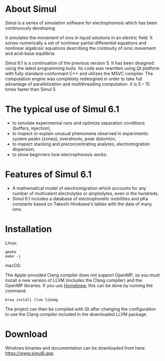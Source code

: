 About Simul
======================

Simul is a series of simulation software for electrophoresis which has been
continuously developing.

It simulates the movement of ions in liquid solutions in an electric field. It
solves numerically a set of nonlinear partial differential equations and
nonlinear algebraic equations describing the continuity of ionic movement and
acid-base equilibria.

Simul 6.1 is a continuation of the previous version 5. It has been designed
using the latest programming tools. Its code was rewritten using Qt platform
with fully standard-conformant C++ and utilizes the MSVC compiler. The
computation engine was completely redesigned in order to take full advantage of
parallelization and multithreading computation. It is 5 – 15 times faster than
Simul 5.

The typical use of Simul 6.1
============================

-    to simulate experimental runs and optimize separation conditions (buffers, injection),
-    to inspect or explain unusual phenomena observed in experiments: system peaks (zones), overshoots, peak distortion,
-    to inspect stacking and preconcentrating analytes, electromigration dispersion,
-    to show beginners how electrophoresis works.

Features of Simul 6.1
=====================

-    A mathematical model of electromigration which accounts for any number of multivalent electrolytes or ampholytes, even in the hundreds.
-    Simul 6.1 includes a database of electrophoretic mobilities and pKa constants based on Takeshi Hirokawa's tables with the data of many ions.


Installation
============

Linux:

```
qmake
make -j
```

macOS:

The Apple-provided Clang compiler does not support OpenMP, so you must install a new version of LLVM (includes the Clang compiler) and the OpenMP
libraries. If you use [Homebrew](https://brew.sh), this can be done by running the command:

```
brew install llvm libomp
```

The project can then be compiled with Qt after changing the configuration to use the Clang compiler included in the downloaded LLVM package.

Download
========
Windows binaries and documentation can be downloaded from here:
https://www.simul6.app




